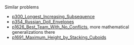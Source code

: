 Similar problems
- [p300_Longest_Increasing_Subsequence](https://github.com/genxium/Leetcode/tree/master/p300_Longest_Increasing_Subsequence)
- [p354_Russian_Doll_Envelopes](https://github.com/genxium/Leetcode/tree/master/p354_Russian_Doll_Envelopes)
- [p1626_Best_Team_With_No_Conflicts](https://github.com/genxium/Leetcode/tree/master/p1626_Best_Team_With_No_Conflicts), more mathematical generalizations there
- [p1691_Maximum_Height_by_Stacking_Cuboids](https://github.com/genxium/Leetcode/tree/master/p1691_Maximum_Height_by_Stacking_Cuboids)
